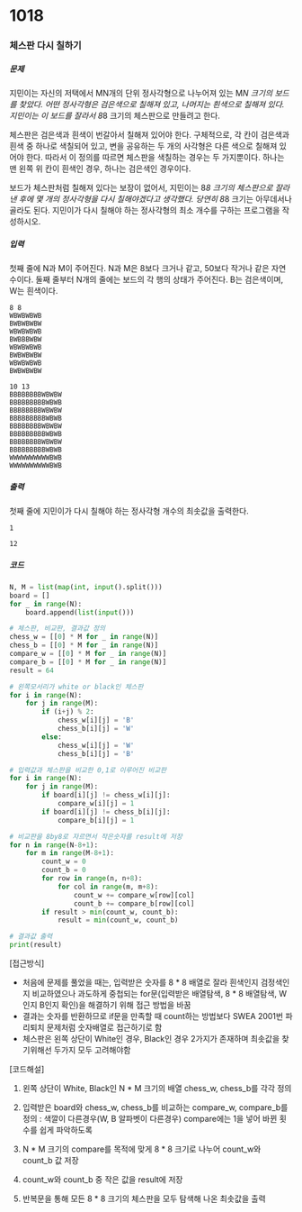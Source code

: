 # 1018

### 체스판 다시 칠하기

##### 문제

지민이는 자신의 저택에서 MN개의 단위 정사각형으로 나누어져 있는 M*N 크기의 보드를 찾았다. 어떤 정사각형은 검은색으로 칠해져 있고, 나머지는 흰색으로 칠해져 있다. 지민이는 이 보드를 잘라서 8*8 크기의 체스판으로 만들려고 한다.

체스판은 검은색과 흰색이 번갈아서 칠해져 있어야 한다. 구체적으로, 각 칸이 검은색과 흰색 중 하나로 색칠되어 있고, 변을 공유하는 두 개의 사각형은 다른 색으로 칠해져 있어야 한다. 따라서 이 정의를 따르면 체스판을 색칠하는 경우는 두 가지뿐이다. 하나는 맨 왼쪽 위 칸이 흰색인 경우, 하나는 검은색인 경우이다.

보드가 체스판처럼 칠해져 있다는 보장이 없어서, 지민이는 8*8 크기의 체스판으로 잘라낸 후에 몇 개의 정사각형을 다시 칠해야겠다고 생각했다. 당연히 8*8 크기는 아무데서나 골라도 된다. 지민이가 다시 칠해야 하는 정사각형의 최소 개수를 구하는 프로그램을 작성하시오.



##### 입력

첫째 줄에 N과 M이 주어진다. N과 M은 8보다 크거나 같고, 50보다 작거나 같은 자연수이다. 둘째 줄부터 N개의 줄에는 보드의 각 행의 상태가 주어진다. B는 검은색이며, W는 흰색이다.

```
8 8
WBWBWBWB
BWBWBWBW
WBWBWBWB
BWBBBWBW
WBWBWBWB
BWBWBWBW
WBWBWBWB
BWBWBWBW
```

```
10 13
BBBBBBBBWBWBW
BBBBBBBBBWBWB
BBBBBBBBWBWBW
BBBBBBBBBWBWB
BBBBBBBBWBWBW
BBBBBBBBBWBWB
BBBBBBBBWBWBW
BBBBBBBBBWBWB
WWWWWWWWWWBWB
WWWWWWWWWWBWB
```



##### 출력

첫째 줄에 지민이가 다시 칠해야 하는 정사각형 개수의 최솟값을 출력한다.

```
1
```

```
12
```



##### 코드

```python
N, M = list(map(int, input().split()))
board = []
for _ in range(N):
    board.append(list(input()))

# 체스판, 비교판, 결과값 정의
chess_w = [[0] * M for _ in range(N)]
chess_b = [[0] * M for _ in range(N)]
compare_w = [[0] * M for _ in range(N)]
compare_b = [[0] * M for _ in range(N)]
result = 64

# 왼쪽모서리가 white or black인 체스판
for i in range(N):
    for j in range(M):
        if (i+j) % 2:
            chess_w[i][j] = 'B'
            chess_b[i][j] = 'W'
        else:
            chess_w[i][j] = 'W'
            chess_b[i][j] = 'B'

# 입력값과 체스판을 비교한 0,1로 이루어진 비교판
for i in range(N):
    for j in range(M):
        if board[i][j] != chess_w[i][j]:
            compare_w[i][j] = 1
        if board[i][j] != chess_b[i][j]:
            compare_b[i][j] = 1

# 비교판을 8by8로 자르면서 작은숫자를 result에 저장
for n in range(N-8+1):
    for m in range(M-8+1):
        count_w = 0
        count_b = 0
        for row in range(n, n+8):
            for col in range(m, m+8):
                count_w += compare_w[row][col]
                count_b += compare_b[row][col]
        if result > min(count_w, count_b):
            result = min(count_w, count_b)

# 결과값 출력
print(result)
```

[접근방식]

- 처음에 문제를 풀었을 때는, 입력받은 숫자를 8 * 8 배열로 잘라 흰색인지 검정색인지 비교하였으나 과도하게
  중첩되는 for문(입력받은 배열탐색, 8 * 8 배열탐색, W인지 B인지 확인)을 해결하기 위해 접근 방법을 바꿈
- 결과는 숫자를 반환하므로 if문을 만족할 때 count하는 방법보다
  SWEA 2001번 파리퇴치 문제처럼 숫자배열로 접근하기로 함
- 체스판은 왼쪽 상단이 White인 경우, Black인 경우 2가지가 존재하며 최솟값을 찾기위해선 두가지 모두 고려해야함

[코드해설]

1) 왼쪽 상단이 White, Black인 N * M 크기의 배열 chess_w, chess_b를 각각 정의

2) 입력받은 board와 chess_w, chess_b를 비교하는 compare_w, compare_b를 정의
   : 색깔이 다른경우(W, B 알파벳이 다른경우) compare에는 1을 넣어 바뀐 횟수를 쉽게 파악하도록
3) N * M 크기의 compare를 목적에 맞게 8 * 8 크기로 나누어 count_w와 count_b 값 저장
4)  count_w와 count_b 중 작은 값을 result에 저장
5) 반복문을 통해 모든 8 * 8 크기의 체스판을 모두 탐색해 나온 최솟값을 출력